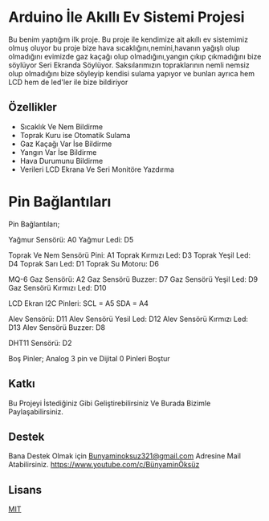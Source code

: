 
# Arduino İle Akıllı Ev Sistemi Projesi

Bu benim yaptığım ilk proje. Bu proje ile kendimize ait akıllı ev sistemimiz olmuş oluyor 
bu proje bize hava sıcaklığını,nemini,havanın yağışlı olup olmadığını
evimizde gaz kaçağı olup olmadığını,yangın çıkıp çıkmadığını bize söylüyor Seri Ekranda Söylüyor. 
Saksılarımızın topraklarının nemli nemsiz olup olmadığını bize söyleyip kendisi sulama yapıyor
ve bunları ayrıca hem LCD hem de led'ler ile bize bildiriyor
## Özellikler

- Sıcaklık Ve Nem Bildirme
- Toprak Kuru ise Otomatik Sulama
- Gaz Kaçağı Var İse Bildirme
- Yangın Var İse Bildirme
- Hava Durumunu Bildirme
- Verileri LCD Ekrana Ve Seri Monitöre Yazdırma

# Pin Bağlantıları
Pin Bağlantıları;

Yağmur Sensörü: A0 
Yağmur Ledi: D5

Toprak Ve Nem Sensörü Pini: A1
Toprak Kırmızı Led: D3
Toprak Yeşil Led: D4
Toprak Sarı Led: D1 
Toprak Su Motoru: D6

MQ-6 Gaz Sensörü: A2
Gaz Sensörü Buzzer: D7
Gaz Sensörü Yeşil Led: D9
Gaz Sensörü Kırmızı Led: D10


LCD Ekran I2C Pinleri: 
SCL = A5 
SDA = A4

Alev Sensörü: D11
Alev Sensörü Yesil Led: D12
Alev Sensörü Kırmızı Led: D13
Alev Sensörü Buzzer: D8 

DHT11 Sensörü: D2

Boş Pinler;
Analog 3 pin ve Dijital 0 Pinleri Boştur
  
## Katkı

Bu Projeyi İstediğiniz Gibi Geliştirebilirsiniz
Ve Burada Bizimle Paylaşabilirsiniz.

  
## Destek

Bana Destek Olmak için Bunyaminoksuz321@gmail.com Adresine Mail Atabilirsiniz. 
https://www.youtube.com/c/BünyaminÖksüz

  
## Lisans

[MIT](https://choosealicense.com/licenses/mit/)

  

